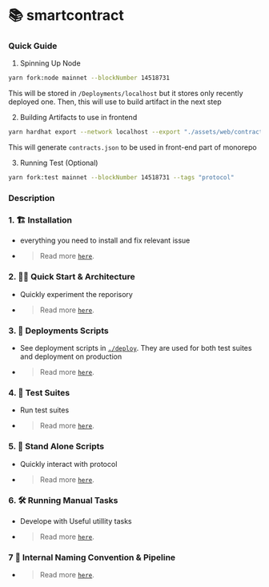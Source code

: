 # 📚 smartcontract

### Quick Guide

1. Spinning Up Node

```bash
yarn fork:node mainnet --blockNumber 14518731
```

This will be stored in `/Deployments/localhost` but it stores only recently deployed one. Then, this will use to build artifact in the next step

2. Building Artifacts to use in frontend

```bash
yarn hardhat export --network localhost --export "./assets/web/contracts.json"
```

This will generate `contracts.json` to be used in front-end part of monorepo

3. Running Test (Optional)

```bash
yarn fork:test mainnet --blockNumber 14518731 --tags "protocol"
```

### Description

### 1. 🏗 Installation

- everything you need to install and fix relevant issue

- > Read more [`here`](./docs/1_SETUP.md).

### 2. 🏄‍♂️ Quick Start & Architecture

- Quickly experiment the reporisory

- > Read more [`here`](./docs/2_ARCHITECTURE.md).

### 3. 💼 Deployments Scripts

- See deployment scripts in [`./deploy`](./deploy). They are used for both test suites and deployment on production

- > Read more [`here`](./docs/3_DEPLOY_SCRIPT.md).

### 4. 🎲 Test Suites

- Run test suites

- > Read more [`here`](./docs/4_TEST.md).

### 5. 📱 Stand Alone Scripts

- Quickly interact with protocol

- > Read more [`here`](./docs/5_RUN_SCRIPT.md).

### 6. 🛠 Running Manual Tasks

- Develope with Useful utillity tasks

- > Read more [`here`](./docs/6_RUN_TASKS.md).

### 7 🔏 Internal Naming Convention & Pipeline

- > Read more [`here`](./docs/7_WORKFLOW.md).
